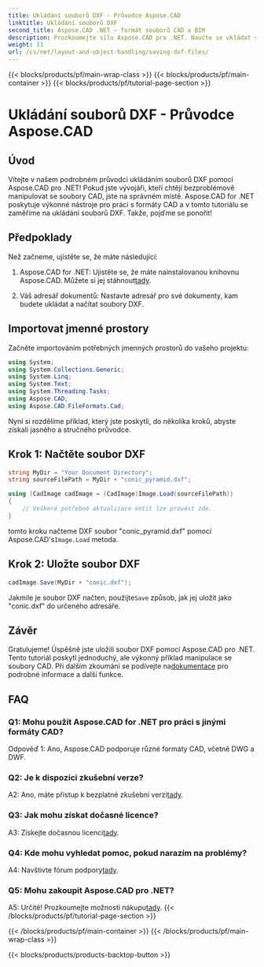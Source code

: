 ```yaml
---
title: Ukládání souborů DXF - Průvodce Aspose.CAD
linktitle: Ukládání souborů DXF
second_title: Aspose.CAD .NET – formát souborů CAD a BIM
description: Prozkoumejte sílu Aspose.CAD pro .NET. Naučte se ukládat soubory DXF bez námahy pomocí našeho podrobného průvodce.
weight: 11
url: /cs/net/layout-and-object-handling/saving-dxf-files/
---
```


{{< blocks/products/pf/main-wrap-class >}}
{{< blocks/products/pf/main-container >}}
{{< blocks/products/pf/tutorial-page-section >}}

# Ukládání souborů DXF - Průvodce Aspose.CAD

## Úvod

Vítejte v našem podrobném průvodci ukládáním souborů DXF pomocí Aspose.CAD pro .NET! Pokud jste vývojáři, kteří chtějí bezproblémově manipulovat se soubory CAD, jste na správném místě. Aspose.CAD for .NET poskytuje výkonné nástroje pro práci s formáty CAD a v tomto tutoriálu se zaměříme na ukládání souborů DXF. Takže, pojďme se ponořit!

## Předpoklady

Než začneme, ujistěte se, že máte následující:

1.  Aspose.CAD for .NET: Ujistěte se, že máte nainstalovanou knihovnu Aspose.CAD. Můžete si jej stáhnout[tady](https://releases.aspose.com/cad/net/).

2. Váš adresář dokumentů: Nastavte adresář pro své dokumenty, kam budete ukládat a načítat soubory DXF.

## Importovat jmenné prostory

Začněte importováním potřebných jmenných prostorů do vašeho projektu:

```csharp
using System;
using System.Collections.Generic;
using System.Linq;
using System.Text;
using System.Threading.Tasks;
using Aspose.CAD;
using Aspose.CAD.FileFormats.Cad;
```

Nyní si rozdělíme příklad, který jste poskytli, do několika kroků, abyste získali jasného a stručného průvodce.

## Krok 1: Načtěte soubor DXF

```csharp
string MyDir = "Your Document Directory";
string sourceFilePath = MyDir + "conic_pyramid.dxf";

using (CadImage cadImage = (CadImage)Image.Load(sourceFilePath))
{
    // Veškeré potřebné aktualizace entit lze provést zde.
}
```

 tomto kroku načteme DXF soubor "conic_pyramid.dxf" pomocí Aspose.CAD's`Image.Load` metoda.

## Krok 2: Uložte soubor DXF

```csharp
cadImage.Save(MyDir + "conic.dxf");
```

 Jakmile je soubor DXF načten, použijte`Save` způsob, jak jej uložit jako "conic.dxf" do určeného adresáře.

## Závěr

 Gratulujeme! Úspěšně jste uložili soubor DXF pomocí Aspose.CAD pro .NET. Tento tutoriál poskytl jednoduchý, ale výkonný příklad manipulace se soubory CAD. Při dalším zkoumání se podívejte na[dokumentace](https://reference.aspose.com/cad/net/) pro podrobné informace a další funkce.

## FAQ

### Q1: Mohu použít Aspose.CAD for .NET pro práci s jinými formáty CAD?

Odpověď 1: Ano, Aspose.CAD podporuje různé formáty CAD, včetně DWG a DWF.

### Q2: Je k dispozici zkušební verze?

 A2: Ano, máte přístup k bezplatné zkušební verzi[tady](https://releases.aspose.com/).

### Q3: Jak mohu získat dočasné licence?

 A3: Získejte dočasnou licenci[tady](https://purchase.aspose.com/temporary-license/).

### Q4: Kde mohu vyhledat pomoc, pokud narazím na problémy?

 A4: Navštivte fórum podpory[tady](https://forum.aspose.com/c/cad/19).

### Q5: Mohu zakoupit Aspose.CAD pro .NET?

 A5: Určitě! Prozkoumejte možnosti nákupu[tady](https://purchase.aspose.com/buy).
{{< /blocks/products/pf/tutorial-page-section >}}

{{< /blocks/products/pf/main-container >}}
{{< /blocks/products/pf/main-wrap-class >}}

{{< blocks/products/products-backtop-button >}}
